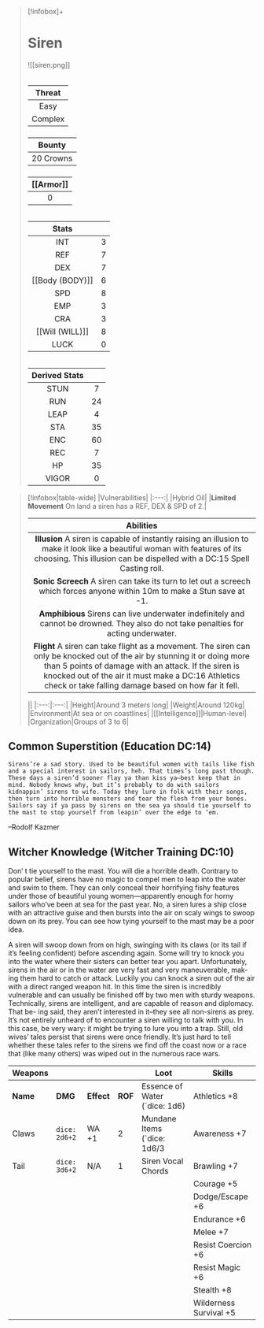 >[!infobox]+
># Siren
>![[siren.png]]
>###### 
>|Threat|
>|:---:|
>|Easy|
>|Complex|
>##### 
>|Bounty|
>|:---:|
>|20 Crowns|
>#####
>|[[Armor]]|
>|:---:|
>|0|
>###### 
>
>|Stats||
>|:---:|:---:|
>|INT|3|
>|REF|7|
>|DEX|7|
>|[[Body (BODY)]]|6|
>|SPD|8|
>|EMP|3|
>|CRA|3|
>|[[Will (WILL)]]|8|
>|LUCK|0|
>######
>|Derived Stats||
>|:---:|:---:|
>|STUN|7|
>|RUN|24|
>|LEAP|4|
>|STA|35|
>|ENC|60|
>|REC|7|
>|HP|35|
>|VIGOR|0|

>[!infobox|table-wide]
>|Vulnerabilities|
>|:---:|
>|Hybrid Oil|
>|**Limited Movement** On land a siren has a REF, DEX & SPD of 2.|
>
>|Abilities|
>|:---:|
>|**Illusion** A siren is capable of instantly raising an illusion to make it look like a beautiful woman with features of its choosing. This illusion can be dispelled with a DC:15 Spell Casting roll.|
>|**Sonic Screech** A siren can take its turn to let out a screech which forces anyone within 10m to make a Stun save at -1.|
>|**Amphibious** Sirens can live underwater indefinitely and cannot be drowned. They also do not take penalties for acting underwater.|
>|**Flight** A siren can take flight as a movement. The siren can only be knocked out of the air by stunning it or doing more than 5 points of damage with an attack. If the siren is knocked out of the air it must make a DC:16 Athletics check or take falling damage based on how far it fell.|
>
>||
>|:---:|:---:|
>|Height|Around 3 meters long|
>|Weight|Around 120kg|
>|Environment|At sea or on coastlines|
>|[[Intelligence]]|Human-level|
>|Organization|Groups of 3 to 6|

## Common Superstition (Education DC:14)
```ad-quote
Sirens’re a sad story. Used to be beautiful women with tails like fish and a special interest in sailors, heh. That times’s long past though. These days a siren’d sooner flay ya than kiss ya–best keep that in mind. Nobody knows why, but it’s probably to do with sailors kidnappin’ sirens to wife. Today they lure in folk with their songs, then turn into horrible monsters and tear the flesh from your bones. Sailors say if ya pass by sirens on the sea ya should tie yourself to the mast to stop yourself from leapin’ over the edge to ‘em.
```
–Rodolf Kazmer

## Witcher Knowledge (Witcher Training DC:10)
Don’ t tie yourself to the mast. You will die a horrible death. Contrary to popular belief, sirens have no magic to compel men to leap into the water and swim to them. They can only conceal their horrifying fishy features under those of beautiful young women—apparently enough for horny sailors who’ve been at sea for the past year. No, a siren lures a ship close with an attractive guise and then bursts into the air on scaly wings to swoop down on its prey. You can see how tying yourself to the mast may be a poor idea. 

A siren will swoop down from on high, swinging with its claws (or its tail if it’s feeling confident) before ascending again. Some will try to knock you into the water where their sisters can better tear you apart. Unfortunately, sirens in the air or in the water are very fast and very maneuverable, mak- ing them hard to catch or attack. Luckily you can knock a siren out of the air with a direct ranged weapon hit. In this time the siren is incredibly vulnerable and can usually be finished off by two men with sturdy weapons. Technically, sirens are intelligent, and are capable of reason and diplomacy. That be- ing said, they aren’t interested in it–they see all non-sirens as prey. It’s not entirely unheard of to encounter a siren willing to talk with you. In this case, be very wary: it might be trying to lure you into a trap. Still, old wives’ tales persist that sirens were once friendly. It’s just hard to tell whether these tales refer to the sirens we find off the coast now or a race that (like many others) was wiped out in the numerous race wars.

| Weapons  |               |            |         | Loot                          | Skills                 |
|----------|---------------|------------|---------|-------------------------------|------------------------|
| **Name** | **DMG**       | **Effect** | **ROF** | Essence of Water (`dice: 1d6) | Athletics +8           |
| Claws    | `dice: 2d6+2` | WA +1      | 2       | Mundane Items (`dice: 1d6/3   | Awareness +7           |
| Tail     | `dice: 3d6+2` | N/A        | 1       | Siren Vocal Chords            | Brawling +7            |
|          |               |            |         |                               | Courage +5             |
|          |               |            |         |                               | Dodge/Escape +6        |
|          |               |            |         |                               | Endurance +6           |
|          |               |            |         |                               | Melee +7               |
|          |               |            |         |                               | Resist Coercion +6     |
|          |               |            |         |                               | Resist Magic +6        |
|          |               |            |         |                               | Stealth +8             |
|          |               |            |         |                               | Wilderness Survival +5 |
